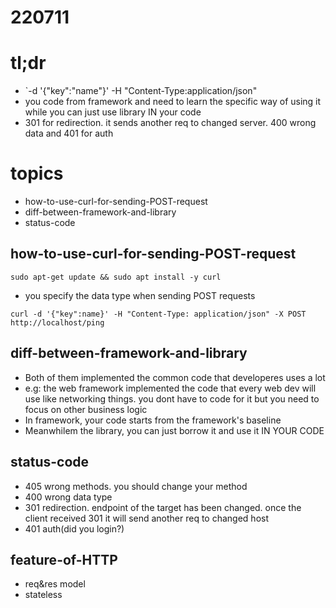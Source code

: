 # 220711

# tl;dr
- `-d '{"key":"name"}' -H "Content-Type:application/json"
- you code from framework and need to learn the specific way of using it while you can just use library IN your code
- 301 for redirection. it sends another req to changed server. 400 wrong data and 401 for auth


# topics
- how-to-use-curl-for-sending-POST-request
- diff-between-framework-and-library
- status-code


## how-to-use-curl-for-sending-POST-request
  ```
  sudo apt-get update && sudo apt install -y curl
  ```
- you specify the data type when sending POST requests
```
curl -d '{"key":name}' -H "Content-Type: application/json" -X POST http://localhost/ping
```
## diff-between-framework-and-library
- Both of them implemented the common code that developeres uses a lot
- e.g: the web framework implemented the code that every web dev will use like networking things. you dont have to code for it but you need to focus on other business logic
- In framework, your code starts from the framework's baseline
- Meanwhilem the library, you can just borrow it and use it IN YOUR CODE

## status-code
- 405 wrong methods. you should change your method
- 400 wrong data type
- 301 redirection. endpoint of the target has been changed. once the client received 301 it will send another req to changed host
- 401  auth(did you login?)

## feature-of-HTTP
- req&res model
- stateless